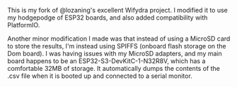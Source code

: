 This is my fork of @lozaning's excellent Wifydra project. I modified it to use my hodgepodge of ESP32 boards, and also added compatibility with PlatformIO. 

Another minor modification I made was that instead of using a MicroSD card to store the results, I'm instead using SPIFFS (onboard flash storage on the Dom board). I was having issues with my MicroSD adapters, and my main board happens to be an ESP32-S3-DevKitC-1-N32R8V, which has a comfortable 32MB of storage. It automatically dumps the contents of the .csv file when it is booted up and connected to a serial monitor.
